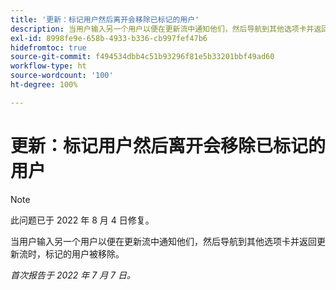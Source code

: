 ```yaml
---
title: '更新：标记用户然后离开会移除已标记的用户'
description: 当用户输入另一个用户以便在更新流中通知他们，然后导航到其他选项卡并返回更新流时，标记的用户被移除。
exl-id: 8998fe9e-658b-4933-b336-cb997fef47b6
hidefromtoc: true
source-git-commit: f494534dbb4c51b93296f81e5b33201bbf49ad60
workflow-type: ht
source-wordcount: '100'
ht-degree: 100%

---
```


# 更新：标记用户然后离开会移除已标记的用户

>[!NOTE]
>
>此问题已于 2022 年 8 月 4 日修复。

当用户输入另一个用户以便在更新流中通知他们，然后导航到其他选项卡并返回更新流时，标记的用户被移除。

_首次报告于 2022 年 7 月 7 日。_

